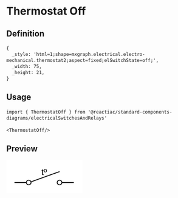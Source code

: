 # Thermostat Off

## Definition

```
{
  _style: 'html=1;shape=mxgraph.electrical.electro-mechanical.thermostat2;aspect=fixed;elSwitchState=off;',
  _width: 75,
  _height: 21,
}
```

## Usage

```
import { ThermostatOff } from '@reactiac/standard-components-diagrams/electricalSwitchesAndRelays'

<ThermostatOff/>
```

## Preview

<img src="./thermostat-off.png" width="200"/>
